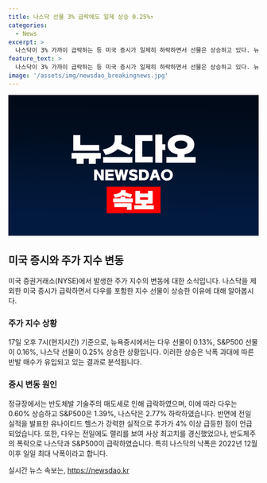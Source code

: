 ```yaml
---
title: 나스닥 선물 3% 급락에도 일제 상승 0.25%↑
categories:
  - News
excerpt: >
  나스닥이 3% 가까이 급락하는 등 미국 증시가 일제히 하락하면서 선물은 상승하고 있다. 뉴욕증시에서 다우 선물은 0.13%, S&P500 선물은 0.16%, 나스닥 선물은 0.25% 상승 중. 블룸버그는 반발 매수로 상승한 것으로 분석. 유나이티드 헬스의 강력한 실적으로 다우는 0.60% 상승, S&P500은 1.39%, 나스닥은 2.77% 하락. 반도체주가 폭락으로 나스닥과 S&P500은 하락, 나스닥은 2022년 12월 이후 최대 낙폭 경신.
feature_text: >
  나스닥이 3% 가까이 급락하는 등 미국 증시가 일제히 하락하면서 선물은 상승하고 있다. 뉴욕증시에서 다우 선물은 0.13%, S&P500 선물은 0.16%, 나스닥 선물은 0.25% 상승 중. 블룸버그는 반발 매수로 상승한 것으로 분석. 유나이티드 헬스의 강력한 실적으로 다우는 0.60% 상승, S&P500은 1.39%, 나스닥은 2.77% 하락. 반도체주가 폭락으로 나스닥과 S&P500은 하락, 나스닥은 2022년 12월 이후 최대 낙폭 경신.
image: '/assets/img/newsdao_breakingnews.jpg'
---
```


<p><img src="/assets/img/newsdao_breakingnews.jpg" alt="koreaapp 속보" /></p>

<h2 data-ke-size="size26">미국 증시와 주가 지수 변동</h2>

<p data-ke-size="size16">미국 증권거래소(NYSE)에서 발생한 주가 지수의 변동에 대한 소식입니다. 나스닥을 제외한 미국 증시가 급락하면서 다우를 포함한 지수 선물이 상승한 이유에 대해 알아봅시다.</p>

<h3>주가 지수 상황</h3>

<p data-ke-size="size16">17일 오후 7시(현지시간) 기준으로, 뉴욕증시에서는 다우 선물이 0.13%, S&P500 선물이 0.16%, 나스닥 선물이 0.25% 상승한 상황입니다. 이러한 상승은 낙폭 과대에 따른 반발 매수가 유입되고 있는 결과로 분석됩니다.</p>

<h3>증시 변동 원인</h3>

<p data-ke-size="size16">정규장에서는 반도체발 기술주의 매도세로 인해 급락하였으며, 이에 따라 다우는 0.60% 상승하고 S&P500은 1.39%, 나스닥은 2.77% 하락하였습니다. 반면에 전일 실적을 발표한 유나이티드 헬스가 강력한 실적으로 주가가 4% 이상 급등한 점이 언급되었습니다. 또한, 다우는 전일에도 랠리를 보여 사상 최고치를 경신했었으나, 반도체주의 폭락으로 나스닥과 S&P500이 급락하였습니다. 특히 나스닥의 낙폭은 2022년 12월 이후 일일 최대 낙폭이라고 합니다.</p>
실시간 뉴스 속보는, <a href="https://newsdao.kr" rel="dofollow">https://newsdao.kr</a>


